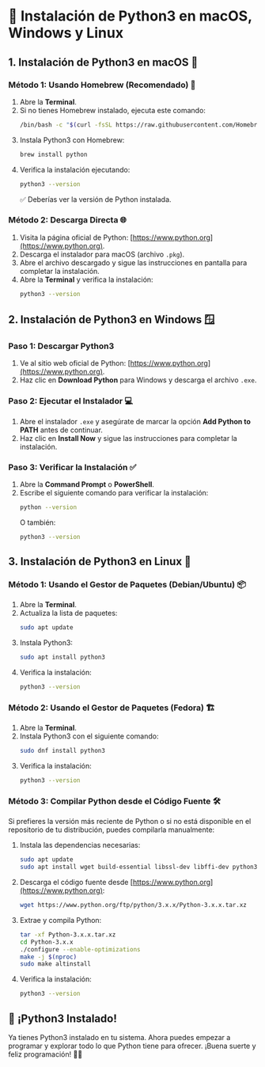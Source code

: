 
# 🐍 Instalación de Python3 en macOS, Windows y Linux

## 1. Instalación de Python3 en macOS 🍏

### Método 1: Usando Homebrew (Recomendado) 🍺
1. Abre la **Terminal**.
2. Si no tienes Homebrew instalado, ejecuta este comando:
   ```bash
   /bin/bash -c "$(curl -fsSL https://raw.githubusercontent.com/Homebrew/install/HEAD/install.sh)"
   ```
3. Instala Python3 con Homebrew:
   ```bash
   brew install python
   ```
4. Verifica la instalación ejecutando:
   ```bash
   python3 --version
   ```
   ✅ Deberías ver la versión de Python instalada.

### Método 2: Descarga Directa 🌐
1. Visita la página oficial de Python: [https://www.python.org](https://www.python.org).
2. Descarga el instalador para macOS (archivo `.pkg`).
3. Abre el archivo descargado y sigue las instrucciones en pantalla para completar la instalación.
4. Abre la **Terminal** y verifica la instalación:
   ```bash
   python3 --version
   ```

## 2. Instalación de Python3 en Windows 🪟

### Paso 1: Descargar Python3
1. Ve al sitio web oficial de Python: [https://www.python.org](https://www.python.org).
2. Haz clic en **Download Python** para Windows y descarga el archivo `.exe`.

### Paso 2: Ejecutar el Instalador 💻
1. Abre el instalador `.exe` y asegúrate de marcar la opción **Add Python to PATH** antes de continuar.
2. Haz clic en **Install Now** y sigue las instrucciones para completar la instalación.

### Paso 3: Verificar la Instalación ✅
1. Abre la **Command Prompt** o **PowerShell**.
2. Escribe el siguiente comando para verificar la instalación:
   ```bash
   python --version
   ```
   O también:
   ```bash
   python3 --version
   ```

## 3. Instalación de Python3 en Linux 🐧

### Método 1: Usando el Gestor de Paquetes (Debian/Ubuntu) 📦
1. Abre la **Terminal**.
2. Actualiza la lista de paquetes:
   ```bash
   sudo apt update
   ```
3. Instala Python3:
   ```bash
   sudo apt install python3
   ```
4. Verifica la instalación:
   ```bash
   python3 --version
   ```

### Método 2: Usando el Gestor de Paquetes (Fedora) 🏗️
1. Abre la **Terminal**.
2. Instala Python3 con el siguiente comando:
   ```bash
   sudo dnf install python3
   ```
3. Verifica la instalación:
   ```bash
   python3 --version
   ```

### Método 3: Compilar Python desde el Código Fuente 🛠️
Si prefieres la versión más reciente de Python o si no está disponible en el repositorio de tu distribución, puedes compilarla manualmente:
1. Instala las dependencias necesarias:
   ```bash
   sudo apt update
   sudo apt install wget build-essential libssl-dev libffi-dev python3-dev
   ```
2. Descarga el código fuente desde [https://www.python.org](https://www.python.org):
   ```bash
   wget https://www.python.org/ftp/python/3.x.x/Python-3.x.x.tar.xz
   ```
3. Extrae y compila Python:
   ```bash
   tar -xf Python-3.x.x.tar.xz
   cd Python-3.x.x
   ./configure --enable-optimizations
   make -j $(nproc)
   sudo make altinstall
   ```
4. Verifica la instalación:
   ```bash
   python3 --version
   ```

## 🎉 ¡Python3 Instalado!

Ya tienes Python3 instalado en tu sistema. Ahora puedes empezar a programar y explorar todo lo que Python tiene para ofrecer. ¡Buena suerte y feliz programación! 🚀🐍
